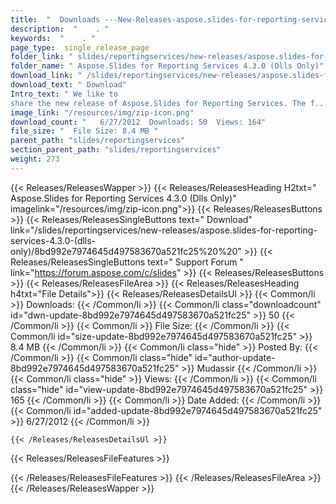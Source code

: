 ```yaml
---
title:  "  Downloads ---New-Releases-aspose.slides-for-reporting-services-4.3.0-(dlls-only) . " 
description:  "    . " 
keywords:  "    . " 
page_type:  single_release_page
folder_link: " slides/reportingservices/new-releases/aspose.slides-for-reporting-services-4.3.0-(dlls-only)/"
folder_name: " Aspose.Slides for Reporting Services 4.3.0 (Dlls Only)"
download_link: " /slides/reportingservices/new-releases/aspose.slides-for-reporting-services-4.3.0-(dlls-only)/8bd992e7974645d497583670a521fc25"
download_text: " Download"
Intro_text: " We like to
share the new release of Aspose.Slides for Reporting Services. The f..."
image_link: "/resources/img/zip-icon.png"
download_count: "   6/27/2012  Downloads: 50  Views: 164"
file_size: "  File Size: 8.4 MB "
parent_path: "slides/reportingservices"
section_parent_path: "slides/reportingservices"
weight: 273
---
```


{{< Releases/ReleasesWapper >}}
  {{< Releases/ReleasesHeading H2txt=" Aspose.Slides for Reporting Services 4.3.0 (Dlls Only)" imagelink="/resources/img/zip-icon.png">}}
  {{< Releases/ReleasesButtons >}}
    {{< Releases/ReleasesSingleButtons text=" Download" link="/slides/reportingservices/new-releases/aspose.slides-for-reporting-services-4.3.0-(dlls-only)/8bd992e7974645d497583670a521fc25%20%20" >}}
    {{< Releases/ReleasesSingleButtons text=" Support Forum " link="https://forum.aspose.com/c/slides" >}}
  {{< Releases/ReleasesButtons >}}
  {{< Releases/ReleasesFileArea >}}
    {{< Releases/ReleasesHeading h4txt="File Details">}}
    {{< Releases/ReleasesDetailsUl >}}
            {{< Common/li  >}} Downloads: {{< /Common/li >}} 
      {{< Common/li class="downloadcount" id="dwn-update-8bd992e7974645d497583670a521fc25" >}} 50 {{< /Common/li >}} 
      {{< Common/li  >}} File Size: {{< /Common/li >}} 
      {{< Common/li id="size-update-8bd992e7974645d497583670a521fc25" >}} 8.4 MB {{< /Common/li >}} 
      {{< Common/li  class="hide" >}} Posted By: {{< /Common/li >}} 
      {{< Common/li class="hide" id="author-update-8bd992e7974645d497583670a521fc25" >}} Mudassir {{< /Common/li >}} 
      {{< Common/li class="hide"  >}} Views: {{< /Common/li >}} 
      {{< Common/li class="hide" id="view-update-8bd992e7974645d497583670a521fc25" >}} 165 {{< /Common/li >}} 
      {{< Common/li  >}} Date Added: {{< /Common/li >}} 
      {{< Common/li id="added-update-8bd992e7974645d497583670a521fc25" >}} 6/27/2012 {{< /Common/li >}} 

    {{< /Releases/ReleasesDetailsUl >}}

  {{< Releases/ReleasesFileFeatures >}}
      
  {{< /Releases/ReleasesFileFeatures >}}
 {{< /Releases/ReleasesFileArea >}}
{{< /Releases/ReleasesWapper >}}



